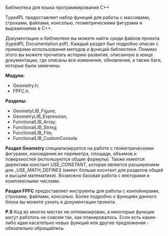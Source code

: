 Библиотека для языка программирования С++

TypedPL предоставляет набор функций для работы с массивами, строками, файлами, консолью, геометрическими фигурами и выражениями в С++.

Документацию к библиотеке вы можете найти среди файлов проекта (typedPL Documentation.pdf). Каждый раздел был подробно описан с примерами использования методов и функций библиотеки. Помимо этого вы можете прочитать историю развития, описанную в конце документации, где описаны все изменения, обновления, а также баги, которые были замечены.

**Модули:**
- Geometry.h;
- FPFC.h.

**Разделы:**
- GeometyLIB_Figure;
- GeometryLIB_Expression; 
- FunctionalLIB_Array;
- FunctionalLIB_String;
- FunctionalLIB_File;
- FunctionalLIB_CustomConsole.

**Раздел Geometry** специализируется на работе с геометрическими фигурами, нахождении их периметра, площади, объемов и поверхностей (используются общие формулы). Также имеется директива констант _USE_CONSTANT_, которая является расширением для _USE_MATH_DEFINES (имеет больше коснтант для разделов общей и высшей математики). Возможно базовая работа с векторами и комплексными числами.

**Раздел FPFC** предоставляет инструенты для работы с контейнерами, строками, файлами, консолью. Более подробно о функциях данного блока вы можете узнать в документации проекта.

**P.S** Код во многих местах не оптимизирован, а некоторые функции могут работать не совсем так, как планировалось. Если есть какие-либо идеи касательно новых функций или другие предложения - обязательно обращайтесь
